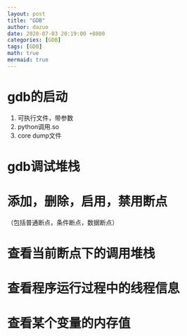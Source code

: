 ```yaml
---
layout: post
title: "GDB"
author: dazuo
date: 2020-07-03 20:19:00 +0800
categories: [GDB]
tags: [GDB]
math: true
mermaid: true
---
```


# gdb的启动
1. 可执行文件，带参数
2. python调用.so
3. core dump文件

# gdb调试堆栈

# 添加，删除，启用，禁用断点
（包括普通断点，条件断点，数据断点）

# 查看当前断点下的调用堆栈

# 查看程序运行过程中的线程信息

# 查看某个变量的内存值